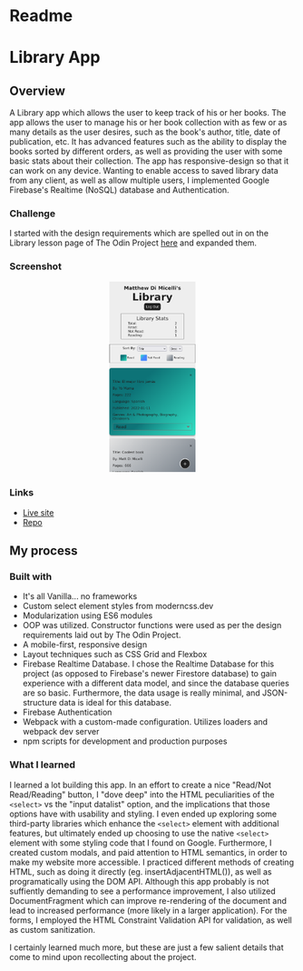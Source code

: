 # Readme
# Library App

## Overview

A Library app which allows the user to keep track of his or her books.  The app 
allows the user to manage his or her book collection with as few or as many details
as the user desires, such as the book's author, title, date of publication, etc.
It has advanced features such as the ability to display the books sorted by different orders, as well as providing the user with some basic stats about their collection.
The app has responsive-design so that it can work on any device. Wanting to enable access to saved library data from any client, as well as allow multiple users, I implemented Google Firebase's Realtime (NoSQL) database and Authentication.  

### Challenge

I started with the design requirements which are spelled out in on the Library lesson page of The Odin Project [here](https://www.theodinproject.com/paths/full-stack-javascript/courses/javascript/lessons/library) and expanded them.

### Screenshot

<p align="center">
  <img src="./screenshot_for_readme.png" alt="screenshot of library app" width="30%" height="30%">
</p>

### Links

- [Live site](https://mylibrary-mrd.web.app/)
- [Repo](https://github.com/mattdimicelli/library2)

## My process

### Built with

- It's all Vanilla... no frameworks
- Custom select element styles from moderncss.dev
- Modularization using ES6 modules
- OOP was utilized.  Constructor functions were used as per the design requirements laid out by The Odin Project.
- A mobile-first, responsive design
- Layout techniques such as CSS Grid and Flexbox
- Firebase Realtime Database.  I chose the Realtime Database for this project (as opposed to Firebase's newer Firestore database) to gain experience with a different data model, and since the database queries are so basic.  Furthermore, the data usage is really minimal, and JSON-structure data is ideal for this database.
- Firebase Authentication
- Webpack with a custom-made configuration.  Utilizes loaders and webpack dev server
- npm scripts for development and production purposes

### What I learned

I learned a lot building this app.  In an effort to create a nice "Read/Not Read/Reading" button, I "dove deep" into the HTML peculiarities of the `<select>` vs the "input datalist" option, and the implications that those options have with usability and styling.  I even ended up exploring some third-party libraries which enhance the `<select>` element with additional features, but ultimately ended up choosing to use the native `<select>` element with some styling code that I found on Google.  Furthermore, I created custom modals, and paid attention to HTML semantics, in order to make my website more accessible.  I practiced different methods of creating HTML, such as doing it directly (eg. insertAdjacentHTML()), as well as programatically using the DOM API.  Although this app probably is not suffiently demanding to see a performance improvement, I also utilized DocumentFragment which can improve re-rendering of the document and lead to increased performance (more likely in a larger application).  For the forms, I employed the HTML Constraint Validation API for validation, as well as custom sanitization.
  
I certainly learned much more, but these are just a few salient details that come to mind upon recollecting about the project.

